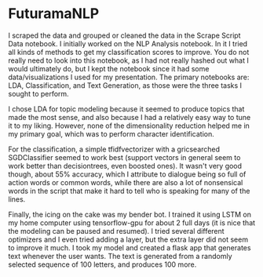 # FuturamaNLP

I scraped the data and grouped or cleaned the data in the Scrape Script Data notebook. I initially worked on the NLP Analysis notebook. In it I tried all kinds of methods to get my classification scores to improve. You do not really need to look into this notebook, as I had not really hashed out what I would ultimately do, but I kept the notebook since it had some data/visualizations I used for my presentation. The primary notebooks are: LDA, Classification, and Text Generation, as those were the three tasks I sought to perform. 

I chose LDA for topic modeling because it seemed to produce topics that made the most sense, and also because I had a relatively easy way to tune it to my liking. However, none of the dimensionality reduction helped me in my primary goal, which was to perform character identification.

For the classification, a simple tfidfvectorizer with a gricsearched SGDClassifier seemed to work best (support vectors in general seem to work better than decisiontrees, even boosted ones). It wasn't very good though, about 55% accuracy, which I attribute to dialogue being so full of action words or common words, while there are also a lot of nonsensical words in the script that make it hard to tell who is speaking for many of the lines.

Finally, the icing on the cake was my bender bot. I trained it using LSTM on my home computer using tensorflow-gpu for about 2 full days (it is nice that the modeling can be paused and resumed). I tried several different optimizers and I even tried adding a layer, but the extra layer did not seem to improve it much. I took my model and created a flask app that generates text whenever the user wants. The text is generated from a randomly selected sequence of 100 letters, and produces 100 more.
